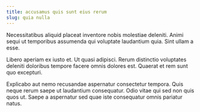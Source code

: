 ```yaml
---
title: accusamus quis sunt eius rerum
slug: quia nulla
---
```


Necessitatibus aliquid placeat inventore nobis molestiae deleniti. Animi sequi ut temporibus assumenda qui voluptate laudantium quia. Sint ullam a esse.

Libero aperiam ex iusto et. Ut quasi adipisci. Rerum distinctio voluptates deleniti doloribus tempore facere omnis dolores est. Quaerat et rem sunt quo excepturi.

Explicabo aut nemo recusandae aspernatur consectetur tempora. Quis neque rerum saepe ut laudantium consequatur. Odio vitae qui sed non quis quos ut. Saepe a aspernatur sed quae iste consequatur omnis pariatur natus.
